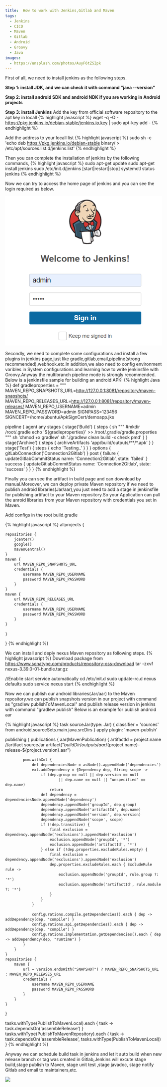 ```yaml
---
title:  How to work with Jenkins,Gitlab and Maven
tags:
  - Jenkins
  - CICD
  - Maven
  - Gitlab
  - Android
  - Groovy
  - Java
images:
  - https://unsplash.com/photos/AuyF6tZSIpk
---
```

First of all, we need to install jenkins as the following steps.
<!--more-->
**Step 1: install JDK, and we can check it with command "java --version"**

**Step 2: install android SDK and android NDK if you are working in Android projects**

**Step 3: install Jenkins**
Add the key from official software repository to the apt key in locall
{% highlight javascript %}
wget -q -O - https://pkg.jenkins.io/debian-stable/jenkins.io.key | sudo apt-key add -
{% endhighlight %}

Add the address to your locall list
{% highlight javascript %}
sudo sh -c 'echo deb https://pkg.jenkins.io/debian-stable binary/ > /etc/apt/sources.list.d/jenkins.list'
{% endhighlight %}

Then you can complete the installation of jenkins by the following commands,
{% highlight javascript %}
sudo apt-get update
sudo apt-get install jenkins
sudo /etc/init.d/jenkins [start|restart|stop]
systemctl status jenkins
{% endhighlight %}

Now we can try to access the home page of jenkins and you can see the login required as below.
<!-- ![](/assets/images/jenkins_login.png) -->


<img src="/assets/images/jenkins_login.png" alt="Login" style="width:525px;height:480px;">


Secondly, we need to complete some configurations and install a few plugins in jenkins page,just like gradle,gitlab,email,pipeline(strong recommended),webhook.etc.In addition,we also need to config environment varibles in System configurations and learning how to write jenkinsfile with Groovy.Anyway the multibranch pipeline mode is strongly recommended.
Below is a jenkinsfile sample for building an android APK:
{% highlight Java %}
def gradleproperties = """
    MAVEN_REPO_SNAPSHOTS_URL=http://127.0.0.1:8081/repository/maven-snapshots/
    MAVEN_REPO_RELEASES_URL=http://127.0.0.1:8081/repository/maven-releases/
    MAVEN_REPO_USERNAME=admin
    MAVEN_REPO_PASSWORD=admin
    SIGNPASS=123456
    SIGNCERT=/home/ubuntu/ApkSignCert/demoapp.jks

pipeline {
    agent any
    stages {
        stage('Build') {
          steps {
              sh """
              #mkdir /root/.gradle
              echo '${gradleproperties}' >> /root/.gradle/gradle.properties
              """
              sh 'chmod +x gradlew'
              sh './gradlew clean build -x check pmd'
            }
          }
        stage('Archive') {
            steps {
                archiveArtifacts 'app/build/outputs/**/*.apk'
            }
        }
        stage('Test') {
              steps {
                  echo 'Testing..'
              }
        }
    }
    options {
      gitLabConnection('Connection2Gitlab')
  	}
    post {
      failure {
        updateGitlabCommitStatus name: 'Connection2Gitlab', state: 'failed'
      }
      success {
        updateGitlabCommitStatus name: 'Connection2Gitlab', state: 'success'
      }
    }
}
{% endhighlight %}

Finally you can see the artifact in build page and can download by manual.Moreover, we can deploy private Maven repository if we need to publish android libraries(Jar/aar),you just need to add a stage in jenkinsfile for publishing artifact to your Maven repository.So your Application can pull the anroid libraries from your Maven repository with credentials you set in Maven.

Add configs in the root build.gradle

{% highlight javascript %}
allprojects {

    repositories {
		jcenter()
		google()
		mavenCentral()
    }
	maven {
		url MAVEN_REPO_SNAPSHOTS_URL
		credentials {
			username MAVEN_REPO_USERNAME
			password MAVEN_REPO_PASSWORD
		}
	}
	maven {
		url MAVEN_REPO_RELEASES_URL
		credentials {
			username MAVEN_REPO_USERNAME
			password MAVEN_REPO_PASSWORD
		}
	}

    }
}
{% endhighlight %}

We can install and deply nexus Maven repository as following steps.
{% highlight javascript %}
Download package from https://www.sonatype.com/products/repository-oss-download
tar -zxvf  nexus-3.39.0-01-bundle.tar.gz

//Enablie start service automatically
cd /etc/init.d
sudo update-rc.d nexus defaults
sudo service nexus start
{% endhighlight %}

Now we can publish our android libraries(Jar/aar) to the Maven repository.we can publish snapshots version in our project with command as "gradlew publishToMavenLocal" and publish release version in jenkins with command "gradlew publish"
Below is an example for publish android aar

{% highlight javascript %}
task sourceJar(type: Jar) {
    classifier = 'sources'
    from android.sourceSets.main.java.srcDirs
}
apply plugin: 'maven-publish'

publishing {
    publications {
        aar(MavenPublication) {
            artifactId = project.name
            //artifact sourceJar
            artifact("$buildDir/outputs/aar/${project.name}-release-${project.version}.aar")

            pom.withXml {
                def dependenciesNode = asNode().appendNode('dependencies')
                ext.addDependency = {Dependency dep, String scope ->
                    if (dep.group == null || dep.version == null
                            || dep.name == null || "unspecified" == dep.name)
                        return
                    def dependency = dependenciesNode.appendNode('dependency')
                    dependency.appendNode('groupId', dep.group)
                    dependency.appendNode('artifactId', dep.name)
                    dependency.appendNode('version', dep.version)
                    dependency.appendNode('scope', scope)
                    if (!dep.transitive) {
                        final exclusion = dependency.appendNode('exclusions').appendNode('exclusion')
                        exclusion.appendNode('groupId', '*')
                        exclusion.appendNode('artifactId', '*')
                    } else if (!dep.properties.excludeRules.empty) {
                        final exclusion = dependency.appendNode('exclusions').appendNode('exclusion')
                        dep.properties.excludeRules.each { ExcludeRule rule ->
                            exclusion.appendNode('groupId', rule.group ?: '*')
                            exclusion.appendNode('artifactId', rule.module ?: '*')
                        }
                    }
                }

                configurations.compile.getDependencies().each { dep -> addDependency(dep, "compile") }
                configurations.api.getDependencies().each { dep -> addDependency(dep, "compile") }
                configurations.implementation.getDependencies().each { dep -> addDependency(dep, "runtime") }
            }
        }
    }
    repositories {
        maven {
            url = version.endsWith("SNAPSHOT") ? MAVEN_REPO_SNAPSHOTS_URL : MAVEN_REPO_RELEASES_URL
            credentials {
                username MAVEN_REPO_USERNAME
                password MAVEN_REPO_PASSWORD
            }
        }
    }
}

tasks.withType(PublishToMavenLocal).each {
    task -> task.dependsOn('assembleRelease')
}
tasks.withType(PublishToMavenRepository).each {
    task -> task.dependsOn('assembleRelease', tasks.withType(PublishToMavenLocal))
}
{% endhighlight %}

Anyway we can schedule build task in jenkins and let it auto build when new release branch or tag was created in Gitlab,Jenkins will excute stage build,stage publish to Maven, stage unit test ,stage javadoc, stage notify Gitlab and email to maintainers,etc.

<img src="https://images.unsplash.com/photo-1658188920091-8d38c64bcb79?ixlib=rb-1.2.1&ixid=MnwxMjA3fDB8MHxwaG90by1wYWdlfHx8fGVufDB8fHx8&auto=format&fit=crop&w=464&q=80">
